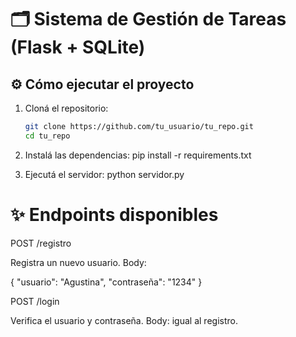 # 🗂️ Sistema de Gestión de Tareas (Flask + SQLite)

## ⚙️ Cómo ejecutar el proyecto

1. Cloná el repositorio:
   ```bash
   git clone https://github.com/tu_usuario/tu_repo.git
   cd tu_repo

2. Instalá las dependencias:
    pip install -r requirements.txt

3. Ejecutá el servidor:
    python servidor.py

# ✨ Endpoints disponibles

POST /registro

Registra un nuevo usuario. Body:

{
  "usuario": "Agustina",
  "contraseña": "1234"
}

POST /login

Verifica el usuario y contraseña. Body: igual al registro.

